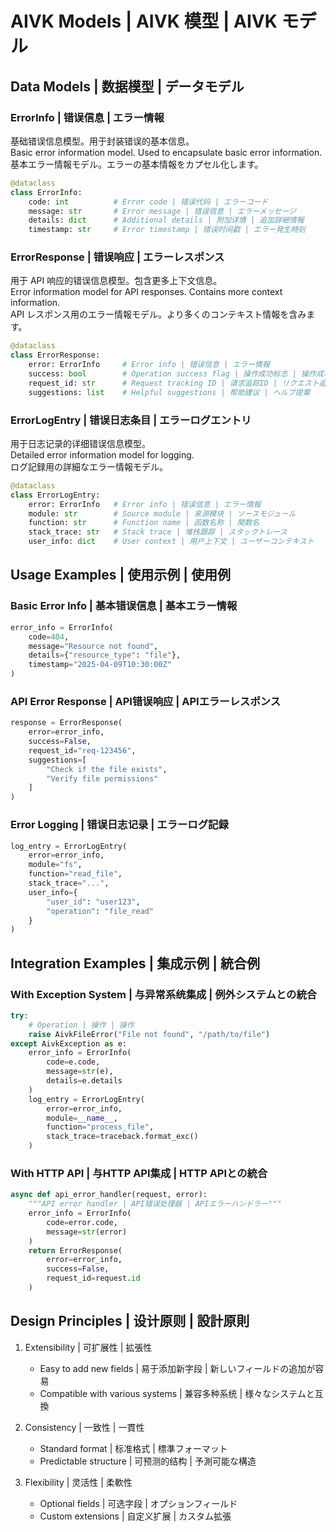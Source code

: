# AIVK Models | AIVK 模型 | AIVK モデル

## Data Models | 数据模型 | データモデル

### ErrorInfo | 错误信息 | エラー情報
基础错误信息模型。用于封装错误的基本信息。  
Basic error information model. Used to encapsulate basic error information.  
基本エラー情報モデル。エラーの基本情報をカプセル化します。

```python
@dataclass
class ErrorInfo:
    code: int          # Error code | 错误代码 | エラーコード
    message: str       # Error message | 错误信息 | エラーメッセージ
    details: dict      # Additional details | 附加详情 | 追加詳細情報
    timestamp: str     # Error timestamp | 错误时间戳 | エラー発生時刻
```

### ErrorResponse | 错误响应 | エラーレスポンス
用于 API 响应的错误信息模型。包含更多上下文信息。  
Error information model for API responses. Contains more context information.  
API レスポンス用のエラー情報モデル。より多くのコンテキスト情報を含みます。

```python
@dataclass
class ErrorResponse:
    error: ErrorInfo     # Error info | 错误信息 | エラー情報
    success: bool        # Operation success flag | 操作成功标志 | 操作成功フラグ
    request_id: str      # Request tracking ID | 请求追踪ID | リクエスト追跡ID
    suggestions: list    # Helpful suggestions | 帮助建议 | ヘルプ提案
```

### ErrorLogEntry | 错误日志条目 | エラーログエントリ
用于日志记录的详细错误信息模型。  
Detailed error information model for logging.  
ログ記録用の詳細なエラー情報モデル。

```python
@dataclass
class ErrorLogEntry:
    error: ErrorInfo   # Error info | 错误信息 | エラー情報
    module: str        # Source module | 来源模块 | ソースモジュール
    function: str      # Function name | 函数名称 | 関数名
    stack_trace: str   # Stack trace | 堆栈跟踪 | スタックトレース
    user_info: dict    # User context | 用户上下文 | ユーザーコンテキスト
```

## Usage Examples | 使用示例 | 使用例

### Basic Error Info | 基本错误信息 | 基本エラー情報
```python
error_info = ErrorInfo(
    code=404,
    message="Resource not found",
    details={"resource_type": "file"},
    timestamp="2025-04-09T10:30:00Z"
)
```

### API Error Response | API错误响应 | APIエラーレスポンス
```python
response = ErrorResponse(
    error=error_info,
    success=False,
    request_id="req-123456",
    suggestions=[
        "Check if the file exists",
        "Verify file permissions"
    ]
)
```

### Error Logging | 错误日志记录 | エラーログ記録
```python
log_entry = ErrorLogEntry(
    error=error_info,
    module="fs",
    function="read_file",
    stack_trace="...",
    user_info={
        "user_id": "user123",
        "operation": "file_read"
    }
)
```

## Integration Examples | 集成示例 | 統合例

### With Exception System | 与异常系统集成 | 例外システムとの統合
```python
try:
    # Operation | 操作 | 操作
    raise AivkFileError("File not found", "/path/to/file")
except AivkException as e:
    error_info = ErrorInfo(
        code=e.code,
        message=str(e),
        details=e.details
    )
    log_entry = ErrorLogEntry(
        error=error_info,
        module=__name__,
        function="process_file",
        stack_trace=traceback.format_exc()
    )
```

### With HTTP API | 与HTTP API集成 | HTTP APIとの統合
```python
async def api_error_handler(request, error):
    """API error handler | API错误处理器 | APIエラーハンドラー"""
    error_info = ErrorInfo(
        code=error.code,
        message=str(error)
    )
    return ErrorResponse(
        error=error_info,
        success=False,
        request_id=request.id
    )
```

## Design Principles | 设计原则 | 設計原則

1. Extensibility | 可扩展性 | 拡張性
   - Easy to add new fields | 易于添加新字段 | 新しいフィールドの追加が容易
   - Compatible with various systems | 兼容多种系统 | 様々なシステムと互換

2. Consistency | 一致性 | 一貫性
   - Standard format | 标准格式 | 標準フォーマット
   - Predictable structure | 可预测的结构 | 予測可能な構造

3. Flexibility | 灵活性 | 柔軟性
   - Optional fields | 可选字段 | オプションフィールド
   - Custom extensions | 自定义扩展 | カスタム拡張